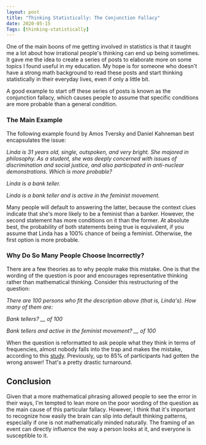 ```yaml
---
layout: post
title: "Thinking Statistically: The Conjunction Fallacy"
date: 2020-05-15
Tags: [thinking-statistically]
---
```


One of the main boons of me getting involved in statistics is that it taught me a lot about how irrational people's thinking can end up being sometimes. It gave me the idea to create a series of posts to elaborate more on some topics I found useful in my education. My hope is for someone who doesn't have a strong math background to read these posts and start thinking statistically in their everyday lives, even if only a little bit. 

A good example to start off these series of posts is known as the conjunction fallacy, which causes people to assume that specific conditions are more probable than a general condition.

### The Main Example

The following example found by Amos Tversky and Daniel Kahneman best encapsulates the issue:

*Linda is 31 years old, single, outspoken, and very bright. She majored in philosophy. As a student, she was deeply concerned with issues of discrimination and social justice, and also participated in anti-nuclear demonstrations. Which is more probable?*

*Linda is a bank teller.*

*Linda is a bank teller and is active in the feminist movement.*

Many people will default to answering the latter, because the context clues indicate that she's more likely to be a feminist than a banker. However, the second statement has more conditions on it than the former. At absolute best, the probability of both statements being true is equivalent, if you assume that Linda has a 100% chance of being a feminist. Otherwise, the first option is more probable. 

### Why Do So Many People Choose Incorrectly?

There are a few theories as to why people make this mistake. One is that the wording of the question is poor and encourages representative thinking rather than mathematical thinking. Consider this restructuring of the question:

*There are 100 persons who fit the description above (that is, Linda's). How many of them are:*

*Bank tellers? __ of 100*

*Bank tellers and active in the feminist movement? __ of 100*

When the question is reformatted to ask people what they think in terms of frequencies, almost nobody falls into the trap and makes the mistake, according to this [study](https://www.tandfonline.com/doi/abs/10.1080/14792779143000033). Previously, up to 85% of participants had gotten the wrong answer! That's a pretty drastic turnaround.

## Conclusion

Given that a more mathematical phrasing allowed people to see the error in their ways, I'm tempted to lean more on the poor wording of the question as the main cause of this particular fallacy. However, I think that it's important to recognize how easily the brain can slip into default thinking patterns, especially if one is not mathematically minded naturally. The framing of an event can directly influence the way a person looks at it, and everyone is susceptible to it. 
